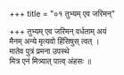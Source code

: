 +++
title = "०१ तुभ्यम् एव जरिमन्"

+++
तुभ्यम् एव जरिमन् वर्धताम् अयं  
मैनम् अन्ये मृत्यवो हिंसिषुस् त्वत् ।  
मातेव पुत्रं प्रमना उपस्थे  
मित्र एनं मित्र्यात् पात्व् अंहसः ॥